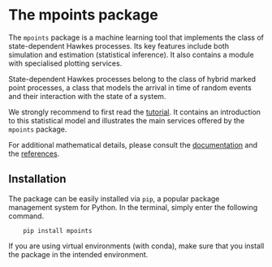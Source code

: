 # The mpoints package

The `mpoints` package is a machine learning tool that implements the class of state-dependent Hawkes processes.
Its key features include both simulation and estimation (statistical inference).
It also contains a module with specialised plotting services.

State-dependent Hawkes processes belong to the class of hybrid marked point processes,
a class that models the arrival in time of random events and their interaction with the state of a system.

We strongly recommend to first read the [tutorial](https://mpoints.readthedocs.io/en/latest/tutorial.html).
It contains an introduction to this statistical model and illustrates the main services offered by the `mpoints` package.

For additional mathematical details, please consult the [documentation](https://mpoints.readthedocs.io) and the 
[references](https://mpoints.readthedocs.io/en/latest/references.html).

## Installation

The package can be easily installed via `pip`, a popular package management system for Python. In the terminal, simply enter the following command.

```
    pip install mpoints
```
If you are using virtual environments (with conda), make sure that you install the package in the intended environment.